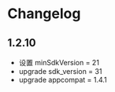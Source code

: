 # Changelog

## 1.2.10

- 设置 minSdkVersion = 21
- upgrade sdk_version = 31
- upgrade appcompat = 1.4.1